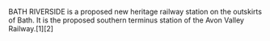 BATH RIVERSIDE is a proposed new heritage railway station on the outskirts of Bath. It is the proposed southern terminus station of the Avon Valley Railway.[1][2]

